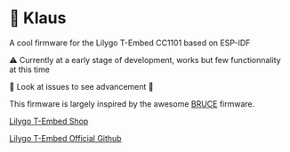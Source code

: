 # 🐡 Klaus

A cool firmware for the Lilygo T-Embed CC1101 based on ESP-IDF

⚠️ Currently at a early stage of development, works but few functionnality at this time

🚧 Look at  issues to see advancement 👷

This firmware is largely inspired by the awesome [BRUCE](https://github.com/pr3y/Bruce) firmware.

[Lilygo T-Embed Shop](https://www.lilygo.cc/products/t-embed-cc1101)

[Lilygo T-Embed Official Github](https://github.com/Xinyuan-LilyGO/T-Embed-CC1101)
